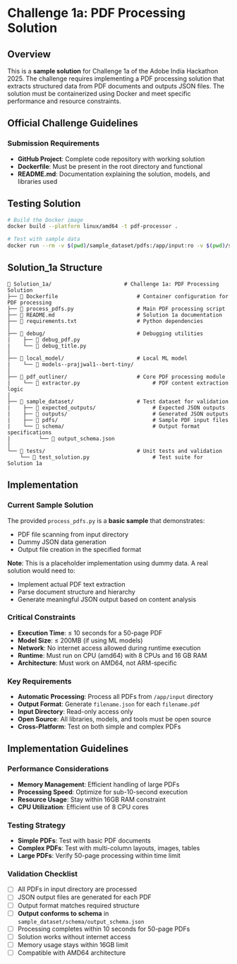 # Challenge 1a: PDF Processing Solution

## Overview
This is a **sample solution** for Challenge 1a of the Adobe India Hackathon 2025. The challenge requires implementing a PDF processing solution that extracts structured data from PDF documents and outputs JSON files. The solution must be containerized using Docker and meet specific performance and resource constraints.

## Official Challenge Guidelines

### Submission Requirements
- **GitHub Project**: Complete code repository with working solution
- **Dockerfile**: Must be present in the root directory and functional
- **README.md**:  Documentation explaining the solution, models, and libraries used

## Testing Solution

```bash
# Build the Docker image
docker build --platform linux/amd64 -t pdf-processor .

# Test with sample data
docker run --rm -v $(pwd)/sample_dataset/pdfs:/app/input:ro -v $(pwd)/sample_dataset/outputs:/app/output --network none pdf-processor
```

## Solution_1a Structure
```
📁 Solution_1a/                       # Challenge 1a: PDF Processing Solution
├── 📄 Dockerfile                         # Container configuration for PDF processing
├── 📄 process_pdfs.py                    # Main PDF processing script
├── 📄 README.md                          # Solution 1a documentation
├── 📄 requirements.txt                   # Python dependencies
│
├── 📁 debug/                             # Debugging utilities
|    ├── 🐛 debug_pdf.py        
|    └── 🐛 debug_title.py     
│
├── 📁 local_model/                       # Local ML model
|    └── 📁 models--prajjwal1--bert-tiny/  
│
├── 📁 pdf_outliner/                      # Core PDF processing module
|    └── 📄 extractor.py                       # PDF content extraction logic
│
├── 📁 sample_dataset/                    # Test dataset for validation
|    ├── 📁 expected_outputs/                  # Expected JSON outputs
|    ├── 📁 outputs/                           # Generated JSON outputs
|    ├── 📁 pdfs/                              # Sample PDF input files
|    └── 📁 schema/                            # Output format specifications
|         └── 📄 output_schema.json
│
└── 📁 tests/                             # Unit tests and validation
    └── 📄 test_solution.py                    # Test suite for Solution 1a
```

## Implementation

### Current Sample Solution
The provided `process_pdfs.py` is a **basic sample** that demonstrates:
- PDF file scanning from input directory
- Dummy JSON data generation
- Output file creation in the specified format

**Note**: This is a placeholder implementation using dummy data. A real solution would need to:
- Implement actual PDF text extraction
- Parse document structure and hierarchy
- Generate meaningful JSON output based on content analysis

### Critical Constraints
- **Execution Time**: ≤ 10 seconds for a 50-page PDF
- **Model Size**: ≤ 200MB (if using ML models)
- **Network**: No internet access allowed during runtime execution
- **Runtime**: Must run on CPU (amd64) with 8 CPUs and 16 GB RAM
- **Architecture**: Must work on AMD64, not ARM-specific

### Key Requirements
- **Automatic Processing**: Process all PDFs from `/app/input` directory
- **Output Format**: Generate `filename.json` for each `filename.pdf`
- **Input Directory**: Read-only access only
- **Open Source**: All libraries, models, and tools must be open source
- **Cross-Platform**: Test on both simple and complex PDFs

## Implementation Guidelines

### Performance Considerations
- **Memory Management**: Efficient handling of large PDFs
- **Processing Speed**: Optimize for sub-10-second execution
- **Resource Usage**: Stay within 16GB RAM constraint
- **CPU Utilization**: Efficient use of 8 CPU cores

### Testing Strategy
- **Simple PDFs**: Test with basic PDF documents
- **Complex PDFs**: Test with multi-column layouts, images, tables
- **Large PDFs**: Verify 50-page processing within time limit

### Validation Checklist
- [ ] All PDFs in input directory are processed
- [ ] JSON output files are generated for each PDF
- [ ] Output format matches required structure
- [ ] **Output conforms to schema** in `sample_dataset/schema/output_schema.json`
- [ ] Processing completes within 10 seconds for 50-page PDFs
- [ ] Solution works without internet access
- [ ] Memory usage stays within 16GB limit
- [ ] Compatible with AMD64 architecture
